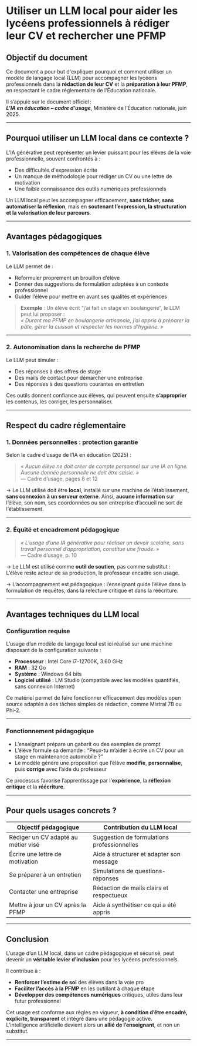 # Utiliser un LLM local pour aider les lycéens professionnels à rédiger leur CV et rechercher une PFMP

## Objectif du document

Ce document a pour but d'expliquer pourquoi et comment utiliser un modèle de langage local (LLM) pour accompagner les lycéens professionnels dans la **rédaction de leur CV** et la **préparation à leur PFMP**, en respectant le cadre réglementaire de l'Éducation nationale.

Il s’appuie sur le document officiel :  
**_L’IA en éducation – cadre d’usage_**, Ministère de l’Éducation nationale, juin 2025.

---

## Pourquoi utiliser un LLM local dans ce contexte ?

L’IA générative peut représenter un levier puissant pour les élèves de la voie professionnelle, souvent confrontés à :

- Des difficultés d'expression écrite
- Un manque de méthodologie pour rédiger un CV ou une lettre de motivation
- Une faible connaissance des outils numériques professionnels

Un LLM local peut les accompagner efficacement, **sans tricher, sans automatiser la réflexion**, mais en **soutenant l’expression, la structuration et la valorisation de leur parcours**.

---

## Avantages pédagogiques

### 1. Valorisation des compétences de chaque élève

Le LLM permet de :

- Reformuler proprement un brouillon d’élève
- Donner des suggestions de formulation adaptées à un contexte professionnel
- Guider l’élève pour mettre en avant ses qualités et expériences

> **Exemple** : Un élève écrit “j’ai fait un stage en boulangerie”, le LLM peut lui proposer :  
> _« Durant ma PFMP en boulangerie artisanale, j’ai appris à préparer la pâte, gérer la cuisson et respecter les normes d’hygiène. »_

---

### 2. Autonomisation dans la recherche de PFMP

Le LLM peut simuler :

- Des réponses à des offres de stage
- Des mails de contact pour démarcher une entreprise
- Des réponses à des questions courantes en entretien

Ces outils donnent confiance aux élèves, qui peuvent ensuite **s’approprier** les contenus, les corriger, les personnaliser.

---

## Respect du cadre réglementaire

### 1. Données personnelles : protection garantie

Selon le cadre d’usage de l’IA en éducation (2025) :

> *« Aucun élève ne doit créer de compte personnel sur une IA en ligne. Aucune donnée personnelle ne doit être saisie. »*  
> — Cadre d’usage, pages 8 et 12

→ Le LLM utilisé doit être **local**, installé sur une machine de l’établissement, **sans connexion à un serveur externe**. Ainsi, **aucune information** sur l’élève, son nom, ses coordonnées ou son entreprise d’accueil ne sort de l’établissement.

---

### 2. Équité et encadrement pédagogique

> *« L’usage d’une IA générative pour réaliser un devoir scolaire, sans travail personnel d’appropriation, constitue une fraude. »*  
> — Cadre d’usage, p. 10

→ Le LLM est utilisé comme **outil de soutien**, pas comme substitut :  
L’élève reste acteur de sa production, le professeur encadre son usage.

→ L’accompagnement est pédagogique : l’enseignant guide l’élève dans la formulation de requêtes, dans la relecture critique et dans la réécriture.

---

## Avantages techniques du LLM local

### Configuration requise

L’usage d’un modèle de langage local est ici réalisé sur une machine disposant de la configuration suivante :

- **Processeur** : Intel Core i7-12700K, 3.60 GHz  
- **RAM** : 32 Go  
- **Système** : Windows 64 bits  
- **Logiciel utilisé** : LM Studio (compatible avec les modèles quantifiés, sans connexion Internet)

Ce matériel permet de faire fonctionner efficacement des modèles open source adaptés à des tâches simples de rédaction, comme Mistral 7B ou Phi-2.

---

### Fonctionnement pédagogique

- L’enseignant prépare un gabarit ou des exemples de prompt
- L’élève formule sa demande : “Peux-tu m’aider à écrire un CV pour un stage en maintenance automobile ?”
- Le modèle génère une proposition que l’élève **modifie**, **personnalise**, puis **corrige** avec l’aide du professeur

Ce processus favorise l’apprentissage par l’**expérience**, la **réflexion critique** et la **réécriture**.

---

## Pour quels usages concrets ?

| Objectif pédagogique                    | Contribution du LLM local                      |
|----------------------------------------|------------------------------------------------|
| Rédiger un CV adapté au métier visé    | Suggestion de formulations professionnelles   |
| Écrire une lettre de motivation        | Aide à structurer et adapter son message      |
| Se préparer à un entretien             | Simulations de questions-réponses             |
| Contacter une entreprise               | Rédaction de mails clairs et respectueux      |
| Mettre à jour un CV après la PFMP      | Aide à synthétiser ce qui a été appris        |

---

## Conclusion

L’usage d’un LLM local, dans un cadre pédagogique et sécurisé, peut devenir un **véritable levier d’inclusion** pour les lycéens professionnels.

Il contribue à :

- **Renforcer l’estime de soi** des élèves dans la voie pro
- **Faciliter l’accès à la PFMP** en les outillant à chaque étape
- **Développer des compétences numériques** critiques, utiles dans leur futur professionnel

Cet usage est conforme aux règles en vigueur, **à condition d’être encadré, explicite, transparent** et intégré dans une pédagogie active.  
L’intelligence artificielle devient alors un **allié de l’enseignant**, et non un substitut.

---
